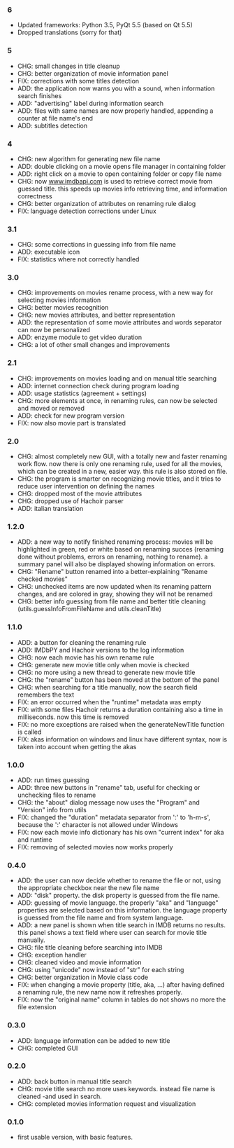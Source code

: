 ### 6

- Updated frameworks: Python 3.5, PyQt 5.5 (based on Qt 5.5)
- Dropped translations (sorry for that)

### 5

- CHG: small changes in title cleanup
- CHG: better organization of movie information panel
- FIX: corrections with some titles detection
- ADD: the application now warns you with a sound, when information search finishes
- ADD: "advertising" label during information search
- ADD: files with same names are now properly handled, appending a counter at file name's end
- ADD: subtitles detection

### 4

- CHG: new algorithm for generating new file name
- ADD: double clicking on a movie opens file manager in containing folder
- ADD: right click on a movie to open containing folder or copy file name
- CHG: now www.imdbapi.com is used to retrieve correct movie from guessed title. this speeds up movies info retrieving time, and information correctness
- CHG: better organization of attributes on renaming rule dialog
- FIX: language detection corrections under Linux
	
### 3.1

- CHG: some corrections in guessing info from file name
- ADD: executable icon
- FIX: statistics where not correctly handled

### 3.0
	
- CHG: improvements on movies rename process, with a new way for selecting movies information
- CHG: better movies recognition
- CHG: new movies attributes, and better representation
- ADD: the representation of some movie attributes and words separator can now be personalized
- ADD: enzyme module to get video duration
- CHG: a lot of other small changes and improvements
	
### 2.1

- CHG: improvements on movies loading and on manual title searching
- ADD: internet connection check during program loading
- ADD: usage statistics (agreement + settings)
- CHG: more elements at once, in renaming rules, can now be selected and moved or removed
- ADD: check for new program version
- FIX: now also movie part is translated
	
### 2.0

- CHG: almost completely new GUI, with a totally new and faster renaming work flow. now there is only one renaming rule, used for all the movies, which can be created  in a new, easier way. this rule is also stored on file.
- CHG: the program is smarter on recognizing movie titles, and it tries to reduce user intervention on defining the names
- CHG: dropped most of the movie attributes
- CHG: dropped use of Hachoir parser
- ADD: italian translation

### 1.2.0

- ADD: a new way to notify finished renaming process: movies will be highlighted in green, red or white based on renaming succes (renaming done without problems, errors on renaming, nothing to rename). a summary panel will also be displayed showing information on errors.
- CHG: "Rename" button renamed into a better-explaining "Rename checked movies"
- CHG: unchecked items are now updated when its renaming pattern changes, and are colored in gray, showing they will not be renamed
- CHG: better info guessing from file name and better title cleaning (utils.guessInfoFromFileName and utils.cleanTitle)
         
### 1.1.0

- ADD: a button for cleaning the renaming rule
- ADD: IMDbPY and Hachoir versions to the log information
- CHG: now each movie has his own rename rule
- CHG: generate new movie title only when movie is checked
- CHG: no more using a new thread to generate new movie title
- CHG: the "rename" button has been moved at the bottom of the panel
- CHG: when searching for a title manually, now the search field remembers the text
- FIX: an error occurred when the "runtime" metadata was empty
- FIX: with some files Hachoir returns a duration containing also a time in milliseconds. now this time is removed
- FIX: no more exceptions are raised when the generateNewTitle function is called
- FIX: akas information on windows and linux have different syntax, now is taken into account when getting the akas
	 
### 1.0.0

- ADD: run times guessing
- ADD: three new buttons in "rename" tab, useful for checking or unchecking files to rename
- CHG: the "about" dialog message now uses the "Program" and "Version" info from utils
- FIX: changed the "duration" metadata separator from ':' to 'h-m-s', because the ':' character is not allowed under Windows
- FIX: now each movie info dictionary has his own "current index" for aka and runtime
- FIX: removing of selected movies now works properly

### 0.4.0

- ADD: the user can now decide whether to rename the file or not, using the appropriate checkbox near the new file name
- ADD: "disk" property. the disk property is guessed from the file name.
- ADD: guessing of movie language. the properly "aka" and "language" properties are selected based on this information. the language property is guessed from the file name and from system language.
- ADD: a new panel is shown when title search in IMDB returns no results. this panel shows a text field where user can search for movie title manually.
- CHG: file title cleaning before searching into IMDB
- CHG: exception handler
- CHG: cleaned video and movie information
- CHG: using "unicode" now instead of "str" for each string
- CHG: better organization in Movie class code
- FIX: when changing a movie property (title, aka, ...) after having defined a renaming rule, the new name now it refreshes properly.
- FIX: now the "original name" column in tables do not shows no more the file extension
	
### 0.3.0

- ADD: language information can be added to new title
- CHG: completed GUI
    
### 0.2.0

- ADD: back button in manual title search
- CHG: movie title search no more uses keywords. instead file name is cleaned -and used in search.
- CHG: completed movies information request and visualization
    
### 0.1.0

- first usable version, with basic features.















	

	
	
	
	
	